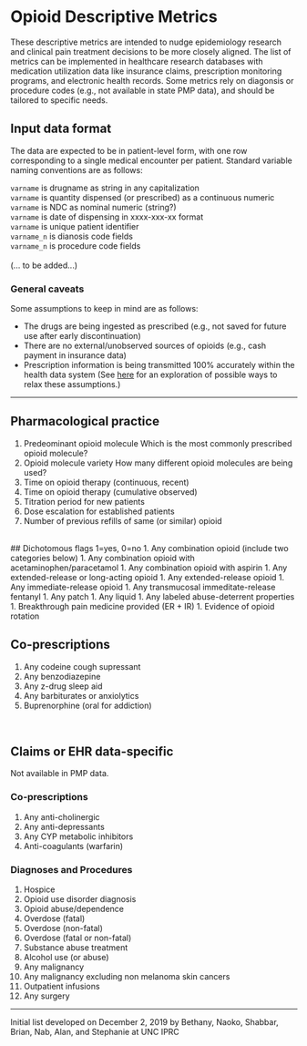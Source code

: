 # Opioid Descriptive Metrics
These descriptive metrics are intended to nudge epidemiology research and clinical pain treatment decisions to be more closely aligned. The list of metrics can be implemented in healthcare research databases with medication utilization data like insurance claims, prescription monitoring programs, and electronic health records. Some metrics rely on diagonsis or procedure codes (e.g., not available in state PMP data), and should be tailored to specific needs.

## Input data format
The data are expected to be in patient-level form, with one row corresponding to a single medical encounter per patient. Standard variable naming conventions are as follows:<br>

`varname` is drugname as string in any capitalization<br>
`varname` is quantity dispensed (or prescribed) as a continuous numeric<br>
`varname` is NDC as nominal numeric (string?)<br>
`varname` is date of dispensing in xxxx-xxx-xx format<br>
`varname` is unique patient identifier<br>
`varname_n` is dianosis code fields<br>
`varname_n` is procedure code fields<br>
<br>
(... to be added...)<br>

### General caveats
Some assumptions to keep in mind are as follows:
+ The drugs are being ingested as prescribed (e.g., not saved for future use after early discontinuation)
+ There are no external/unobserved sources of opioids (e.g., cash payment in insurance data)
+ Prescription information is being transmitted 100% accurately within the health data system
(See [here](https://github.com/opioiddatalab/WTD/blob/master/NOTEBOOK.md) for an exploration of possible ways to relax these assumptions.)

---

## Pharmacological practice
1. Predeominant opioid molecule
Which is the most commonly prescribed opioid molecule?
1. Opioid molecule variety
How many different opioid molecules are being used?
1. Time on opioid therapy (continuous, recent)
1. Time on opioid therapy (cumulative observed)
1. Titration period for new patients
1. Dose escalation for established patients
1. Number of previous refills of same (or similar) opioid
<br>
## Dichotomous flags
1=yes, 0=no
1. Any combination opioid (include two categories below) 
1. Any combination opioid with acetaminophen/paracetamol
1. Any combination opioid with aspirin
1. Any extended-release or long-acting opioid
1. Any extended-release opioid
1. Any immediate-release opioid
1. Any transmucosal immeditate-release fentanyl
1. Any patch
1. Any liquid
1. Any labeled abuse-deterrent properties
1. Breakthrough pain medicine provided (ER + IR)
1. Evidence of opioid rotation
<br>

## Co-prescriptions<br>
1. Any codeine cough supressant
1. Any benzodiazepine
1. Any z-drug sleep aid
1. Any barbiturates or anxiolytics
1. Buprenorphine (oral for addiction)
<br>

## Claims or EHR data-specific
Not available in PMP data. <br>

### Co-prescriptions<br>
1. Any anti-cholinergic
1. Any anti-depressants
1. Any CYP metabolic inhibitors
1. Anti-coagulants (warfarin)

### Diagnoses and Procedures
1. Hospice
1. Opioid use disorder diagnosis
1. Opioid abuse/dependence
1. Overdose (fatal)
1. Overdose (non-fatal)
1. Overdose (fatal or non-fatal)
1. Substance abuse treatment
1. Alcohol use (or abuse)
1. Any malignancy
1. Any malignancy excluding non melanoma skin cancers
1. Outpatient infusions
1. Any surgery

---
Initial list developed on December 2, 2019 by Bethany, Naoko, Shabbar, Brian, Nab, Alan, and Stephanie at UNC IPRC
